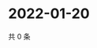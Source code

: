 # 2022-01-20

共 0 条

<!-- BEGIN WEIBO -->
<!-- 最后更新时间 Thu Jan 20 2022 12:00:41 GMT+0800 (China Standard Time) -->

<!-- END WEIBO -->
